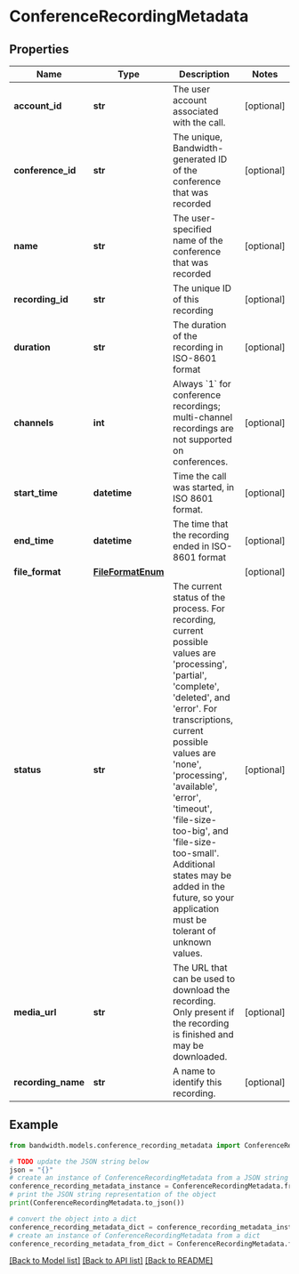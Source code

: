 # ConferenceRecordingMetadata


## Properties

Name | Type | Description | Notes
------------ | ------------- | ------------- | -------------
**account_id** | **str** | The user account associated with the call. | [optional] 
**conference_id** | **str** | The unique, Bandwidth-generated ID of the conference that was recorded | [optional] 
**name** | **str** | The user-specified name of the conference that was recorded | [optional] 
**recording_id** | **str** | The unique ID of this recording | [optional] 
**duration** | **str** | The duration of the recording in ISO-8601 format | [optional] 
**channels** | **int** | Always &#x60;1&#x60; for conference recordings; multi-channel recordings are not supported on conferences. | [optional] 
**start_time** | **datetime** | Time the call was started, in ISO 8601 format. | [optional] 
**end_time** | **datetime** | The time that the recording ended in ISO-8601 format | [optional] 
**file_format** | [**FileFormatEnum**](FileFormatEnum.md) |  | [optional] 
**status** | **str** | The current status of the process. For recording, current possible values are &#39;processing&#39;, &#39;partial&#39;, &#39;complete&#39;, &#39;deleted&#39;, and &#39;error&#39;. For transcriptions, current possible values are &#39;none&#39;, &#39;processing&#39;, &#39;available&#39;, &#39;error&#39;, &#39;timeout&#39;, &#39;file-size-too-big&#39;, and &#39;file-size-too-small&#39;. Additional states may be added in the future, so your application must be tolerant of unknown values. | [optional] 
**media_url** | **str** | The URL that can be used to download the recording. Only present if the recording is finished and may be downloaded. | [optional] 
**recording_name** | **str** | A name to identify this recording. | [optional] 

## Example

```python
from bandwidth.models.conference_recording_metadata import ConferenceRecordingMetadata

# TODO update the JSON string below
json = "{}"
# create an instance of ConferenceRecordingMetadata from a JSON string
conference_recording_metadata_instance = ConferenceRecordingMetadata.from_json(json)
# print the JSON string representation of the object
print(ConferenceRecordingMetadata.to_json())

# convert the object into a dict
conference_recording_metadata_dict = conference_recording_metadata_instance.to_dict()
# create an instance of ConferenceRecordingMetadata from a dict
conference_recording_metadata_from_dict = ConferenceRecordingMetadata.from_dict(conference_recording_metadata_dict)
```
[[Back to Model list]](../README.md#documentation-for-models) [[Back to API list]](../README.md#documentation-for-api-endpoints) [[Back to README]](../README.md)


